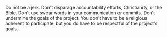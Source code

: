 Do not be a jerk. Don't disparage accountability efforts, Christianity, or the Bible. Don't use swear words in your communication or commits. Don't undermine the goals of the project. You don't have to be a religious adherent to participate, but you do have to be respectful of the project's goals.
